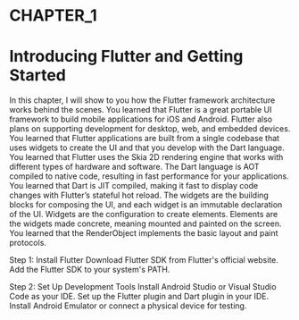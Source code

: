 # CHAPTER_1
# Introducing Flutter and Getting Started

In this chapter, I will show to you how the Flutter framework architecture works behind the scenes. You learned that Flutter is a great portable UI framework to build mobile applications for iOS and Android. Flutter also plans on supporting development for desktop, web, and embedded devices. You learned that Flutter applications are built from a single codebase that uses widgets to create the UI and that you develop with the Dart language. You learned that Flutter uses the Skia 2D rendering engine that works with different types of hardware and software. 
The Dart language is AOT compiled to native code, resulting in fast performance for your applications. You learned that Dart is JIT compiled, making it fast to display code changes with Flutter’s stateful hot reload. 
The widgets are the building blocks for composing the UI, and each widget is an immutable declaration of the UI. Widgets are the configuration to create elements. Elements are the widgets made concrete, meaning mounted and painted on the screen. You learned that the RenderObject implements the basic layout and paint protocols.

Step 1: Install Flutter
Download Flutter SDK from Flutter's official website.
Add the Flutter SDK to your system's PATH.

Step 2: Set Up Development Tools
Install Android Studio or Visual Studio Code as your IDE.
Set up the Flutter plugin and Dart plugin in your IDE.
Install Android Emulator or connect a physical device for testing.
